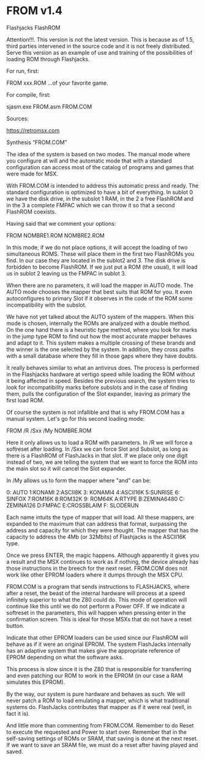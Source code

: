 # FROM v1.4
 Flashjacks FlashROM

Attention!!!. 
This version is not the latest version. This is because as of 1.5, third parties intervened in the source code and it is not freely distributed.
Serve this version as an example of use and training of the possibilities of loading ROM through Flashjacks.

For run, first:

FROM xxx.ROM ...of your favorite game.


For compile, first:

sjasm.exe FROM.asm FROM.COM


Sources:

https://retromsx.com


Synthesis “FROM.COM”

The idea of the system is based on two modes. The manual mode where you configure at will and the automatic mode that with a standard configuration can access most of the catalog of programs and games that were made for MSX.

With FROM.COM is intended to address this automatic press and ready.
The standard configuration is optimized to have a bit of everything.
In sublot 0 we have the disk drive, in the subslot 1 RAM, in the 2 a free FlashROM and in the 3 a complete FMPAC which we can throw it so that a second FlashROM coexists.

Having said that we comment your options:

FROM NOMBRE1.ROM NOMBRE2.ROM

In this mode, if we do not place options, it will accept the loading of two simultaneous ROMS. These will place them in the first two FlashROMs you find. In our case they are located in the sublot2 and 3. The disk drive is forbidden to become FlashROM.
If we just put a ROM (the usual), it will load us in sublot 2 leaving us the FMPAC in sublot 3.



When there are no parameters, it will load the mapper in AUTO mode.
The AUTO mode chooses the mapper that best suits that ROM for you. It even autoconfigures to primary Slot if it observes in the code of the ROM some incompatibility with the subslot.

We have not yet talked about the AUTO system of the mappers.
When this mode is chosen, internally the ROMs are analyzed with a double method. On the one hand there is a heuristic type method, where you look for marks in the jump type ROM to find out how the most accurate mapper behaves and adapt to it. This system makes a multiple crossing of these brands and the winner is the one selected by the system. In addition, they cross paths with a small database where they fill in those gaps where they have doubts.

It really behaves similar to what an antivirus does.
The process is performed in the Flashjacks hardware at vertigo speed while loading the ROM without it being affected in speed.
Besides the previous search, the system tries to look for incompatibility marks before subslots and in the case of finding them, pulls the configuration of the Slot expander, leaving as primary the first load ROM.

Of course the system is not infallible and that is why FROM.COM has a manual system. Let's go for this second loading mode:

FROM /R /Sxx /My NOMBRE.ROM

Here it only allows us to load a ROM with parameters.
In /R we will force a softreset after loading.
In /Sxx we can force Slot and Subslot, as long as there is a FlashROM of FlashJacks in that slot.
If we place only one digit instead of two, we are telling the system that we want to force the ROM into the main slot so it will cancel the Slot expander.

In /My allows us to form the mapper where "and" can be:

0: AUTO        1:KONAMI   2:ASCII8K
3: KONAMI4     4:ASCII16K 5:SUNRISE
6: SINFOX      7:ROM16K	  8:ROM32K
9: ROM64K      A:RTYPE	  B:ZEMINA6480
C: ZEMINA126   D:FMPAC	  E:CROSSBLAIM
F: SLODERUN

Each name intuits the type of mapper that will load.
All these mappers, are expanded to the maximum that can address that format, surpassing the address and capacity for which they were thought.
The mapper that has the capacity to address the 4Mb (or 32Mbits) of Flashjacks is the ASCII16K type.

Once we press ENTER, the magic happens. Although apparently it gives you a result and the MSX continues to work as if nothing, the device already has those instructions in the breech for the next reset.
FROM.COM does not work like other EPROM loaders where it dumps through the MSX CPU.

FROM.COM is a program that sends instructions to FLASHJACKS, where after a reset, the beast of the internal hardware will process at a speed infinitely superior to what the Z80 could do.
This mode of operation will continue like this until we do not perform a Power OFF.
If we indicate a softreset in the parameters, this will happen when pressing enter in the confirmation screen. This is ideal for those MSXs that do not have a reset button.



Indicate that other EPROM loaders can be used since our FlashROM will behave as if it were an original EPROM.
The system FlashJacks internally has an adaptive system that makes give the appropriate reference of EPROM depending on what the software asks.

This process is slow since it is the Z80 that is responsible for transferring and even patching our ROM to work in the EPROM (in our case a RAM simulates this EPROM).

By the way, our system is pure hardware and behaves as such. We will never patch a ROM to load emulating a mapper, which is what traditional systems do. FlashJacks contributes that mapper as if it were real (well, in fact it is).

And little more than commenting from FROM.COM. Remember to do Reset to execute the requested and Power to start over.
Remember that in the self-saving settings of ROMs or SRAM, that saving is done at the next reset. If we want to save an SRAM file, we must do a reset after having played and saved.

